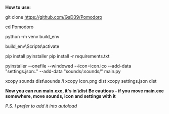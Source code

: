 **How to use:**

git clone https://github.com/GsD39/Pomodoro

cd Pomodoro

python -m venv build_env

build_env\Scripts\activate

pip install pyinstaller 
pip install -r requirements.txt

pyinstaller --onefile --windowed --icon=icon.ico --add-data "settings.json:." --add-data "sounds/:sounds/" main.py

xcopy sounds dist\\sounds /i
xcopy icon.png dist
xcopy settings.json dist

**Now you can run main.exe, it's in \dist**
**Be cautious - if you move main.exe somewhere, move sounds, icon and settings with it**


*P.S.*
*I prefer to add it into autoload*
